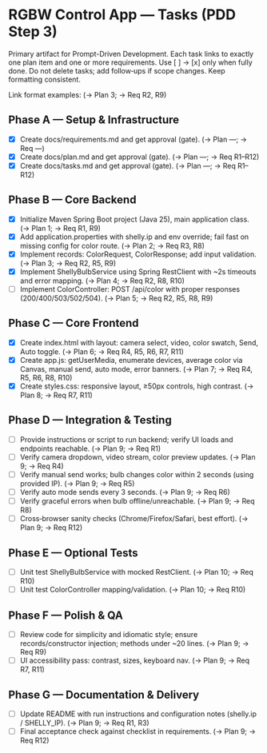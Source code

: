 # RGBW Control App — Tasks (PDD Step 3)

Primary artifact for Prompt-Driven Development. Each task links to exactly one plan item and one or more requirements. Use [ ] → [x] only when fully done. Do not delete tasks; add follow‑ups if scope changes. Keep formatting consistent.

Link format examples: (→ Plan 3; → Req R2, R9)

## Phase A — Setup & Infrastructure

- [x] Create docs/requirements.md and get approval (gate). (→ Plan —; → Req —)
- [x] Create docs/plan.md and get approval (gate). (→ Plan —; → Req R1–R12)
- [x] Create docs/tasks.md and get approval (gate). (→ Plan —; → Req R1–R12)

## Phase B — Core Backend

- [x] Initialize Maven Spring Boot project (Java 25), main application class. (→ Plan 1; → Req R1, R9)
- [x] Add application.properties with shelly.ip and env override; fail fast on missing config for color route. (→ Plan 2; → Req R3, R8)
- [x] Implement records: ColorRequest, ColorResponse; add input validation. (→ Plan 3; → Req R2, R5, R9)
- [x] Implement ShellyBulbService using Spring RestClient with ~2s timeouts and error mapping. (→ Plan 4; → Req R2, R8, R10)
- [ ] Implement ColorController: POST /api/color with proper responses (200/400/503/502/504). (→ Plan 5; → Req R2, R5, R8, R9)

## Phase C — Core Frontend

- [x] Create index.html with layout: camera select, video, color swatch, Send, Auto toggle. (→ Plan 6; → Req R4, R5, R6, R7, R11)
- [x] Create app.js: getUserMedia, enumerate devices, average color via Canvas, manual send, auto mode, error banners. (→ Plan 7; → Req R4, R5, R6, R8, R10)
- [x] Create styles.css: responsive layout, ≥50px controls, high contrast. (→ Plan 8; → Req R7, R11)

## Phase D — Integration & Testing

- [ ] Provide instructions or script to run backend; verify UI loads and endpoints reachable. (→ Plan 9; → Req R1)
- [ ] Verify camera dropdown, video stream, color preview updates. (→ Plan 9; → Req R4)
- [ ] Verify manual send works; bulb changes color within 2 seconds (using provided IP). (→ Plan 9; → Req R5)
- [ ] Verify auto mode sends every 3 seconds. (→ Plan 9; → Req R6)
- [ ] Verify graceful errors when bulb offline/unreachable. (→ Plan 9; → Req R8)
- [ ] Cross‑browser sanity checks (Chrome/Firefox/Safari, best effort). (→ Plan 9; → Req R12)

## Phase E — Optional Tests

- [ ] Unit test ShellyBulbService with mocked RestClient. (→ Plan 10; → Req R10)
- [ ] Unit test ColorController mapping/validation. (→ Plan 10; → Req R10)

## Phase F — Polish & QA

- [ ] Review code for simplicity and idiomatic style; ensure records/constructor injection; methods under ~20 lines. (→ Plan 9; → Req R9)
- [ ] UI accessibility pass: contrast, sizes, keyboard nav. (→ Plan 9; → Req R7, R11)

## Phase G — Documentation & Delivery

- [ ] Update README with run instructions and configuration notes (shelly.ip / SHELLY_IP). (→ Plan 9; → Req R1, R3)
- [ ] Final acceptance check against checklist in requirements. (→ Plan 9; → Req R12)
